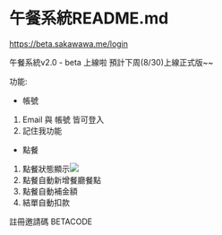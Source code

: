 # 午餐系統README.md
https://beta.sakawawa.me/login

午餐系統v2.0 - beta 上線啦
預計下周(8/30)上線正式版~~

功能:
- 帳號
1. Email 與 帳號 皆可登入
2. 記住我功能
- 點餐
1. 點餐狀態顯示![](https://i.imgur.com/VuLvy6m.png)
2. 點餐自動新增餐廳餐點
3. 點餐自動補金額
4. 結單自動扣款

註冊邀請碼 BETACODE